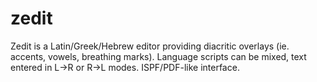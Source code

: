 zedit
=====

Zedit is a Latin/Greek/Hebrew editor providing diacritic overlays (ie. accents, vowels, breathing marks).  Language scripts can be mixed, text entered in L->R or R->L modes.  ISPF/PDF-like interface.
